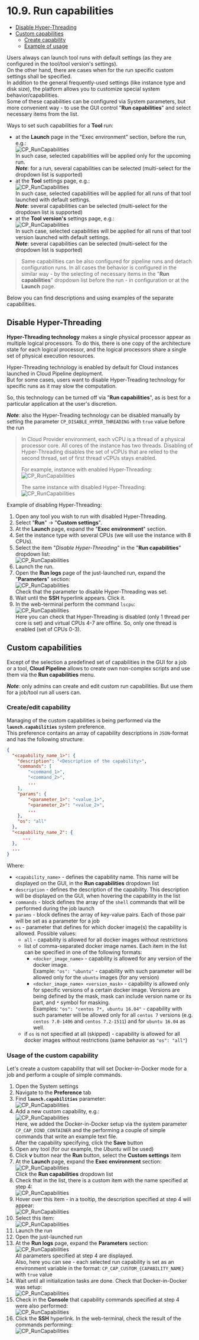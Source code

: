 # 10.9. Run capabilities

- [Disable Hyper-Threading](#disable-hyper-threading)
- [Custom capabilities](#custom-capabilities)
    - [Create capability](#createedit-capability)
    - [Example of usage](#usage-of-the-custom-capability)

Users always can launch tool runs with default settings (as they are configured in the tool/tool version's settings).  
On the other hand, there are cases when for the run specific custom settings shall be specified.  
In addition to the general frequently-used settings (like instance type and disk size), the platform allows you to customize special system behavior/capabilities.  
Some of these capabilities can be configured via System parameters, but more convenient way - to use the GUI control "**Run capabilities**" and select necessary items from the list.

Ways to set such capabilities for a **Tool** run:

- at the **Launch** page in the "Exec environment" section, before the run, e.g.:  
    ![CP_RunCapabilities](attachments/RunCapabilities_01.png)  
    In such case, selected capabilities will be applied only for the upcoming run.  
    **_Note_**: for a run, several capabilities can be selected (multi-select for the dropdown list is supported)
- at the **Tool** settings page, e.g.:  
    ![CP_RunCapabilities](attachments/RunCapabilities_02.png)  
    In such case, selected capabilities will be applied for all runs of that tool launched with default settings.  
    **_Note_**: several capabilities can be selected (multi-select for the dropdown list is supported)
- at the **Tool version's** settings page, e.g.:  
    ![CP_RunCapabilities](attachments/RunCapabilities_03.png)  
    In such case, selected capabilities will be applied for all runs of that tool version launched with default settings.  
    **_Note_**: several capabilities can be selected (multi-select for the dropdown list is supported)

> Same capabilities can be also configured for pipeline runs and detach configuration runs. In all cases the behavior is configured in the similar way - by the selecting of necessary items in the "**Run capabilities**" dropdown list before the run - in configuration or at the **Launch** page.

Below you can find descriptions and using examples of the separate capabilities.

## Disable Hyper-Threading

**Hyper-Threading technology** makes a single physical processor appear as multiple logical processors. To do this, there is one copy of the architecture state for each logical processor, and the logical processors share a single set of physical execution resources.

Hyper-Threading technology is enabled by default for Cloud instances launched in Cloud Pipeline deployment.  
But for some cases, users want to disable Hyper-Treading technology for specific runs as it may slow the computation.

So, this technology can be turned off via "**Run capabilities**", as is best for a particular application at the user's discretion.

**_Note_**: also the Hyper-Treading technology can be disabled manually by setting the parameter `CP_DISABLE_HYPER_THREADING` with `true` value before the run

> In Cloud Provider environment, each vCPU is a thread of a physical processor core. All cores of the instance has two threads. Disabling of Hyper-Threading disables the set of vCPUs that are relied to the second thread, set of first thread vCPUs stays enabled.
>
> For example, instance with enabled Hyper-Threading:  
> ![CP_RunCapabilities](attachments/RunCapabilities_04.png)
>
> The same instance with disabled Hyper-Threading:  
> ![CP_RunCapabilities](attachments/RunCapabilities_05.png)

Example of disabling Hyper-Threading:

1. Open any tool you wish to run with disabled Hyper-Threading.
2. Select "**Run**" → "**Custom settings**".
3. At the **Launch** page, expand the "**Exec environment**" section.
4. Set the instance type with several CPUs (we will use the instance with 8 CPUs).
5. Select the item "_Disable Hyper-Threading_" in the "**Run capabilities**" dropdown list:  
    ![CP_RunCapabilities](attachments/RunCapabilities_06.png)
6. Launch the run.
7. Open the **Run logs** page of the just-launched run, expand the "**Parameters**" section:  
    ![CP_RunCapabilities](attachments/RunCapabilities_07.png)  
    Check that the parameter to disable Hyper-Threading was set.
8. Wait until the **SSH** hyperlink appears. Click it.
9. In the web-terminal perform the command `lscpu`:  
    ![CP_RunCapabilities](attachments/RunCapabilities_08.png)  
    Here you can check that Hyper-Threading is disabled (only 1 thread per core is set) and virtual CPUs 4-7 are offline. So, only one thread is enabled (set of CPUs 0-3).

## Custom capabilities

Except of the selection a predefined set of capabilities in the GUI for a job or a tool, **Cloud Pipeline** allows to create own non-complex scripts and use them via the **Run capabilities** menu.

**_Note_**: only admins can create and edit custom run capabilities. But use them for a job/tool run all users can.

### Create/edit capability

Managing of the custom capabilities is being performed via the **`launch.capabilities`** system preference.  
This preference contains an array of capability descriptions in `JSON`-format and has the following structure:

``` json
{
  "<capability_name_1>": {
    "description": "<Description of the capability>",
    "commands": [
        "<command_1>",
        "<command_2>",
        ...
    ],
    "params": {
        "<parameter_1>": "<value_1>",
        "<parameter_2>": "<value_2>",
        ...
    },
    "os": "all"
  },
  "<capability_name_2": {
      ...
  },
  ...
}
```

Where:

- `<capability_name>` - defines the capability name. This name will be displayed on the GUI, in the **Run capabilities** dropdown list
- `description` - defines the description of the capability. This description will be displayed on the GUI, when hovering the capability in the list
- `commands` - block defines the array of the `shell` commands that will be performed during the job launch
- `params` - block defines the array of key-value pairs. Each of those pair will be set as a parameter for a job
- `os` - parameter that defines for which docker image(s) the capability is allowed. Possible values:  
    - `all` - capability is allowed for all docker images without restrictions
    - list of comma-separated docker image names. Each item in the list can be specified in one of the following formats:  
        - `<docker_image_name>` - capability is allowed for any version of the docker image.  
        Example: `"os": "ubuntu"` - capability with such parameter will be allowed only for the `ubuntu` images (for any version)
        - `<docker_image_name> <version_mask>` - capability is allowed only for specific versions of a certain docker image. Versions are being defined by the mask, mask can include version name or its part, and `*` symbol for masking.  
        Examples: `"os": "centos 7*, ubuntu 16.04"` - capability with such parameter will be allowed only for all `centos 7` versions (e.g. `centos 7.0-1406` and `centos 7.2-1511`) and for `ubuntu 16.04` as well.
    - if `os` is not specified at all (skipped) - capability is allowed for all docker images without restrictions (same behavior as `"os": "all"`)

### Usage of the custom capability

Let's create a custom capability that will set Docker-in-Docker mode for a job and perform a couple of simple commands.

1. Open the System settings
2. Navigate to the **Preference** tab
3. Find **`launch.capabilities`** parameter:  
    ![CP_RunCapabilities](attachments/RunCapabilities_09.png)
4. Add a new custom capability, e.g.:  
    ![CP_RunCapabilities](attachments/RunCapabilities_10.png)  
    Here, we added the Docker-in-Docker setup via the system parameter `CP_CAP_DIND_CONTAINER` and the performing a couple of simple commands that write an example text file.  
    After the capability specifying, click the **Save** button
5. Open any tool (for our example, the _Ubuntu_ will be used)
6. Click **v** button near the **Run** button, select the **Custom settings** item
7. At the **Launch** page, expand the **Exec environment** section:  
    ![CP_RunCapabilities](attachments/RunCapabilities_11.png)  
    Click the **Run capabilities** dropdown list
8. Check that in the list, there is a custom item with the name specified at step 4:  
    ![CP_RunCapabilities](attachments/RunCapabilities_12.png)
9. Hover over this item - in a tooltip, the description specified at step 4 will appear:  
    ![CP_RunCapabilities](attachments/RunCapabilities_13.png)
10. Select this item:  
    ![CP_RunCapabilities](attachments/RunCapabilities_14.png)
11. Launch the run
12. Open the just-launched run
13. At the **Run logs** page, expand the **Parameters** section:  
    ![CP_RunCapabilities](attachments/RunCapabilities_15.png)  
    All parameters specified at step 4 are displayed.  
    Also, here you can see - each selected run capability is set as an environment variable in the format: `CP_CAP_CUSTOM_{CAPABILITY_NAME}` with `true` value
14. Wait until all initialization tasks are done. Check that Docker-in-Docker was setup:  
    ![CP_RunCapabilities](attachments/RunCapabilities_16.png)
15. Check in the **Console** that capability commands specified at step 4 were also performed:  
    ![CP_RunCapabilities](attachments/RunCapabilities_17.png)
16. Click the **SSH** hyperlink. In the web-terminal, check the result of the commands performing:  
    ![CP_RunCapabilities](attachments/RunCapabilities_18.png)
